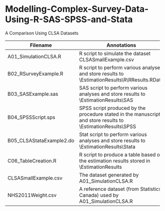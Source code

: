 # Modelling-Complex-Survey-Data-Using-R-SAS-SPSS-and-Stata
A Comparison Using CLSA Datasets


|Filename                | Annotations 
|------------------------|-----------------------------------------------------------
|A01_SimulationCLSA.R 	 |R script to simulate the dataset CLSASmallExample.csv
|B02_RSurveyExample.R 	 |R script to perform various analyses and store results to \EstimationResults\R\RResults.RData
|B03_SASExample.sas      |SAS script to perform various analyses and store results to \EstimationResults\SAS
|B04_SPSSScript.sps			 |SPSS script produced by the procedure stated in the manuscript and store results to \EstimationResults\SPSS 
|B05_CLSAStataExample2.do|Stat script to perform various analyses and store results to \EstimationResults\Stata
|C06_TableCreation.R		 |R script to produce a table based on the estimation results stored in \EstimationResults
|CLSASmallExample.csv		 |The dataset generated by A01_SimulationCLSA.R
|NHS2011Weight.csv			 |A reference dataset (from Statistics Canada) used by A01_SimulationCLSA.R

